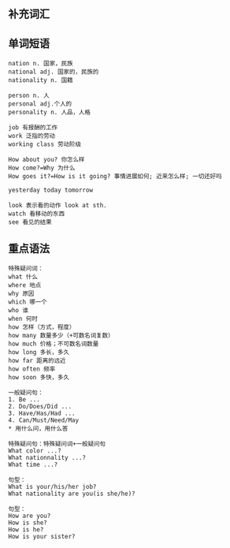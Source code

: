 

## 补充词汇




## 单词短语

	nation n. 国家，民族
	national adj. 国家的，民族的
	nationality n. 国籍
	
	person n. 人
	personal adj.个人的
	personality n. 人品，人格

	job 有报酬的工作
	work 泛指的劳动
	working class 劳动阶级

	How about you? 你怎么样
	How come?=Why 为什么
	How goes it?=How is it going? 事情进展如何; 近来怎么样; 一切还好吗
	
	yesterday today tomorrow

	look 表示看的动作 look at sth.
	watch 看移动的东西
	see 看见的结果

## 重点语法

	特殊疑问词：
	what 什么
	where 地点
	why 原因
	which 哪一个
	who 谁
	when 何时
	how 怎样（方式，程度）
	how many 数量多少（+可数名词复数）
	how much 价格；不可数名词数量
	how long 多长，多久
	how far 距离的远近
	how often 频率
	how soon 多快，多久

	一般疑问句：
	1. Be ...
	2. Do/Does/Did ...
	3. Have/Has/Had ...
	4. Can/Must/Need/May
	* 用什么问，用什么答

	特殊疑问句：特殊疑问词+一般疑问句
	What color ...?
	What nationnality ...?
	What time ...?

	句型：
	What is your/his/her job?
	What nationality are you(is she/he)?

	句型：
	How are you?
	How is she?
	How is he?
	How is your sister?

